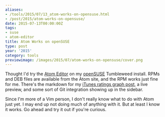 ```yaml
---
aliases:
- /tools/2015/07/13_atom-works-on-opensuse.html
- /post/2015/atom-works-on-opensuse/
date: 2015-07-13T00:00:00Z
tags:
- suse
- atom-editor
title: Atom Works on openSUSE
type: post
year: '2015'
category: tools
previewimage: /images/2015/07/atom-works-on-opensuse/cover.png
---
```

[Atom Editor]: https://atom.io
[openSUSE]: http://opensuse.org
[iTunes ratings graph post]: /post/2015/ruby-itunes-ratings-fun/

Thought I'd try the [Atom Editor][] on my [openSUSE][] Tumbleweed install. RPMs
and DEB files are available from the Atom site, and the RPM works just fine for
me. There's the markdown for my [iTunes ratings graph post][], a live preview,
and some sort of Git integration showing up in the sidebar.
<!-- TEASER_END -->

Since I'm more of a Vim person, I don't really know what to do with Atom
just yet. I may end up not doing much of anything with it. But at least I know
it works. Go ahead and try it out if you're curious.
